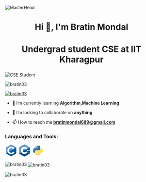 ![MasterHead](https://mir-s3-cdn-cf.behance.net/project_modules/disp/99006f115423693.604e740477fb9.jpg)
<h1 align="middle">Hi 👋, I'm Bratin Mondal</h1>
<h1 align="center">Undergrad student CSE at IIT Kharagpur</h1>
<img align="middle" alt="CSE Student" width="400" src="https://hack.codingblocks.com/_nuxt/img/maingif.1646021.gif">
<p align="left"> <img src="https://komarev.com/ghpvc/?username=bratin03&label=Profile%20views&color=0e75b6&style=flat" alt="bratin03" /> </p>

<p align="left"> <a href="https://github.com/ryo-ma/github-profile-trophy"><img src="https://github-profile-trophy.vercel.app/?username=bratin03" alt="bratin03" /></a> </p>

- 🌱 I’m currently learning **Algorithm,Machine Learning**

- 👯 I’m looking to collaborate on **anything**

- 📫 How to reach me **bratinmondal689@gmail.com**



<p align="left">
</p>

<h3 align="left">Languages and Tools:</h3>
<p align="left"> <a href="https://www.cprogramming.com/" target="_blank" rel="noreferrer"> <img src="https://raw.githubusercontent.com/devicons/devicon/master/icons/c/c-original.svg" alt="c" width="40" height="40"/> </a> <a href="https://www.w3schools.com/cpp/" target="_blank" rel="noreferrer"> <img src="https://raw.githubusercontent.com/devicons/devicon/master/icons/cplusplus/cplusplus-original.svg" alt="cplusplus" width="40" height="40"/> </a> <a href="https://www.python.org" target="_blank" rel="noreferrer"> <img src="https://raw.githubusercontent.com/devicons/devicon/master/icons/python/python-original.svg" alt="python" width="40" height="40"/> </a> </p>

<p><img align="left" src="https://github-readme-stats.vercel.app/api/top-langs?username=bratin03&show_icons=true&locale=en&layout=compact" alt="bratin03" /></p>

<p>&nbsp;<img align="center" src="https://github-readme-stats.vercel.app/api?username=bratin03&show_icons=true&locale=en" alt="bratin03" /></p>

<p><img align="center" src="https://github-readme-streak-stats.herokuapp.com/?user=bratin03&" alt="bratin03" /></p>
